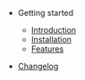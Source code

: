 
- Getting started

  - [Introduction](README.md)
  - [Installation](Installation.md)
  - [Features](Features.md)

- [Changelog](CHANGELOG.md)